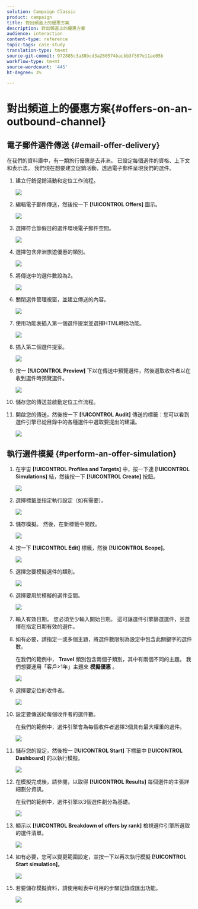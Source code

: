 ```yaml
---
solution: Campaign Classic
product: campaign
title: 對出頻道上的優惠方案
description: 對出頻道上的優惠方案
audience: interaction
content-type: reference
topic-tags: case-study
translation-type: tm+mt
source-git-commit: 972885c3a38bcd3a260574bacbb3f507e11ae05b
workflow-type: tm+mt
source-wordcount: '445'
ht-degree: 3%

---
```



# 對出頻道上的優惠方案{#offers-on-an-outbound-channel}

## 電子郵件選件傳送 {#email-offer-delivery}

在我們的資料庫中，有一類旅行優惠是去非洲。 已設定每個選件的資格、上下文和表示法。 我們現在想要建立促銷活動，透過電子郵件呈現我們的選件。

1. 建立行銷促銷活動和定位工作流程。

   ![](assets/offer_delivery_example_001.png)

1. 編輯電子郵件傳送，然後按一下 **[!UICONTROL Offers]** 圖示。

   ![](assets/offer_delivery_example_002.png)

1. 選擇符合節假日的選件環境電子郵件空間。

   ![](assets/offer_delivery_example_003.png)

1. 選擇包含非洲旅遊優惠的類別。

   ![](assets/offer_delivery_example_004.png)

1. 將傳送中的選件數設為2。

   ![](assets/offer_delivery_example_005.png)

1. 關閉選件管理視窗，並建立傳送的內容。

   ![](assets/offer_delivery_example_006.png)

1. 使用功能表插入第一個選件提案並選擇HTML轉換功能。

   ![](assets/offer_delivery_example_007.png)

1. 插入第二個選件提案。

   ![](assets/offer_delivery_example_008.png)

1. 按一 **[!UICONTROL Preview]** 下以在傳送中預覽選件，然後選取收件者以在收到選件時預覽選件。

   ![](assets/offer_delivery_example_009.png)

1. 儲存您的傳送並啟動定位工作流程。
1. 開啟您的傳送，然後按一下 **[!UICONTROL Audit]** 傳送的標籤：您可以看到選件引擎已從目錄中的各種選件中選取要提出的建議。

   ![](assets/offer_delivery_example_010.png)

## 執行選件模擬 {#perform-an-offer-simulation}

1. 在宇宙 **[!UICONTROL Profiles and Targets]** 中，按一下連 **[!UICONTROL Simulations]** 結，然後按一下 **[!UICONTROL Create]** 按鈕。

   ![](assets/offer_simulation_001.png)

1. 選擇標籤並指定執行設定（如有需要）。

   ![](assets/offer_simulation_example_002.png)

1. 儲存模擬。 然後，在新標籤中開啟。

   ![](assets/offer_simulation_example_003.png)

1. 按一下 **[!UICONTROL Edit]** 標籤，然後 **[!UICONTROL Scope]**。

   ![](assets/offer_simulation_example_004.png)

1. 選擇您要模擬選件的類別。

   ![](assets/offer_simulation_example_005.png)

1. 選擇要用於模擬的選件空間。

   ![](assets/offer_simulation_example_006.png)

1. 輸入有效日期。 您必須至少輸入開始日期。 這可讓選件引擎篩選選件，並選擇在指定日期有效的選件。
1. 如有必要，請指定一或多個主題，將選件數限制為設定中包含此關鍵字的選件數。

   在我們的範例中， **Travel** 類別包含兩個子類別，其中有兩個不同的主題。 我們想要運用「客戶>1年」主題來 **模擬優惠** 。

   ![](assets/offer_simulation_example_007.png)

1. 選擇要定位的收件者。

   ![](assets/offer_simulation_example_008.png)

1. 設定要傳送給每個收件者的選件數。

   在我們的範例中，選件引擎會為每個收件者選擇3個具有最大權重的選件。

   ![](assets/offer_simulation_example_009.png)

1. 儲存您的設定，然後按一 **[!UICONTROL Start]** 下標籤中 **[!UICONTROL Dashboard]** 的以執行模擬。

   ![](assets/offer_simulation_example_010.png)

1. 在模擬完成後，請參閱，以取得 **[!UICONTROL Results]** 每個選件的主張詳細劃分資訊。

   在我們的範例中，選件引擎以3個選件劃分為基礎。

   ![](assets/offer_simulation_example_011.png)

1. 顯示以 **[!UICONTROL Breakdown of offers by rank]** 檢視選件引擎所選取的選件清單。

   ![](assets/offer_simulation_example_012.png)

1. 如有必要，您可以變更範圍設定，並按一下以再次執行模擬 **[!UICONTROL Start simulation]**。

   ![](assets/offer_simulation_example_010.png)

1. 若要儲存模擬資料，請使用報表中可用的步驟記錄或匯出功能。

   ![](assets/offer_simulation_example_013.png)

